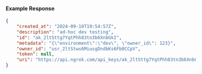 <!-- Code generated for API Clients. DO NOT EDIT. -->

#### Example Response

```json
{
	"created_at": "2024-09-10T19:54:57Z",
	"description": "ad-hoc dev testing",
	"id": "ak_2ltSttg7YqtPhh83tn3b6XnbGkI",
	"metadata": "{\"environment\":\"dev\", \"owner_id\": 123}",
	"owner_id": "usr_2ltStws6MiusgDndbKs6Fb0CCpV",
	"token": null,
	"uri": "https://api.ngrok.com/api_keys/ak_2ltSttg7YqtPhh83tn3b6XnbGkI"
}
```
